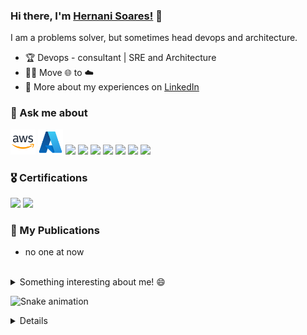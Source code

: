 ### Hi there, I'm [Hernani Soares!]() 👋


I am a problems solver, but sometimes head devops and architecture. 


- 🏆 Devops - consultant | SRE and Architecture
- 👨‍💻 Move 🌐 to ☁️ 
- 📜️ More about my experiences on [LinkedIn](https://br.linkedin.com/in/zandler-oliveira)




### 💬 Ask me about

<a title="AWS"><img height="40" src="https://raw.githubusercontent.com/github/explore/master/topics/aws/aws.png"></a>
<a title="Azure"><img height="40" src="https://raw.githubusercontent.com/github/explore/master/topics/azure/azure.png"></a>
<a title="Kubernetes"><img height="40" src="https://www.vectorlogo.zone/logos/kubernetes/kubernetes-icon.svg"></a>
<a title="Terraform"><img height="40" src="https://www.vectorlogo.zone/logos/terraformio/terraformio-icon.svg"></a>
<a title="Docker"><img height="40" src="https://www.vectorlogo.zone/logos/docker/docker-icon.svg"></a>
<a title="ArgoCD"><img height="40" src="https://www.vectorlogo.zone/logos/argoprojio/argoprojio-icon.svg"></a>
<a title="Python"><img height="40" src="https://www.vectorlogo.zone/logos/python/python-icon.svg"></a>
<a title="Linux"><img height="40" src="https://www.vectorlogo.zone/logos/linux/linux-icon.svg"></a>
<a title="Ansible"><img height="40" src="https://www.vectorlogo.zone/logos/ansible/ansible-icon.svg"></a>



### 🎖️ Certifications

<a title="Microsoft Certified: Azure Fundamentals AZ-900"><img height="60" src="https://camo.githubusercontent.com/3e468f82348c369bc57f1dcaa6c779887326acdee7c78ed96270fb1c9318db7c/68747470733a2f2f646f63732e6d6963726f736f66742e636f6d2f656e2d75732f6d656469612f6c6561726e2f63657274696669636174696f6e2f6261646765732f6d6963726f736f66742d6365727469666965642d66756e64616d656e74616c732d62616467652e737667"></a>
<a title="Oracle Cloud Infrastructure – Foundations Associate"><img height="60" src="https://camo.githubusercontent.com/6bdbf96005c94588fac1a7a674e59d32b8dc3085c10e52b4d84dfb7c1dcbb140/68747470733a2f2f696d616765732e637265646c792e636f6d2f73697a652f363830783638302f696d616765732f32376462343966332d386261652d343331342d386138342d3838343933356235363964622f35305f4f7261636c655f436c6f75645f496e6672617374727563747572652e706e67"></a>




### 📕️ My Publications

- no one at now


<br/>


<details>
  <summary>Something interesting about me! 😄</summary>
   
  - No day without code 💻
  - Live and learn - Learning new things every day! 
  - Believe in self CI/CD (Continuous Improvements/Continuous Development) 🌱
</details>

![Snake animation](https://github.com/seu-usuário-aqui/seu-usuário-aqui/blob/output/github-contribution-grid-snake.svg)

<details>
<p align="center">
  <i>📫 Reach out to me at one of the following places!</i>

  <p align="center">
    <a title="LinkedIn" href="https://br.linkedin.com/in/soaresnetoh" alt="Linkedin"><img height="40" src="https://www.vectorlogo.zone/logos/linkedin/linkedin-icon.svg"></a>&nbsp;  
    <a title="GitHub" href="https://github.com/soaresnetoh" alt="GitHub"><img height="40" src="https://www.vectorlogo.zone/logos/github/github-icon.svg"></a>&nbsp; 
    <a title="Twitter" href="https://twitter.com/soaresnetoh" alt="Twitter"><img height="40" src="https://www.vectorlogo.zone/logos/twitter/twitter-official.svg"></a>&nbsp; 
  </p>  
</p>

<div>
<a href="https://github.com/soaresnetoh">
<img height="180em" src="https://github-readme-stats.vercel.app/api/top-langs/?username=soaresnetoh&layout=compact&langs_count=7&theme=dracula"/>
<img height="180em" src="https://github-readme-stats.vercel.app/api?username=soaresnetoh&show_icons=true&theme=dracula&include_all_commits=true&count_private=true"/>
</div>
